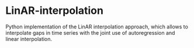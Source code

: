 # LinAR-interpolation
Python implementation of the LinAR interpolation approach, which allows to interpolate gaps in time series with the joint use of autoregression and linear interpolation.
